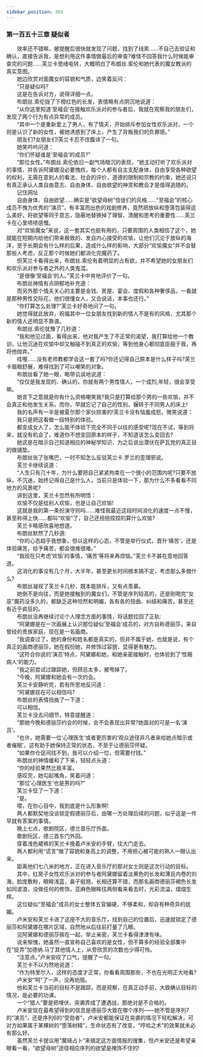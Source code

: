 ```yaml
---
sidebar_position: 385
---
```

### 第一百五十三章 疑似者  


　　效率还不错嘛，被提醒后很快就发现了问题，找到了线索……不自己去验证和确认，直接告诉我，是想利用这件事情做最后的审查?难怪不回答我什么时候能审查完的问题……芙兰卡思绪电转，大概明白了布朗丝.索伦和她代表的魔女教派的真实意图。  
　　她边欣赏对面魔女的容貌和气质，边笑着反问：  
　　“只是疑似吗?  
　　这是在告诉对方，说得详细一点。  
　　布朗丝.索伦拢了下橙红色的长发，表情略有点阴沉地说道：  
　　“从你这里知道‘至福会’在接触欢乐派对的参与者后，我就在观察我的朋友们，发现了两个行为有点异常的成员。  
　　“其中一个是重新爱上了男人，有了情夫，开始排斥参加女性欢乐派对，一个则是认识了新的女性，被她诱惑到了床上，产生了背叛我们的负罪感。”  
　　朋友们?女朋友们!芙兰卡忍不住腹诽了一句。  
　　她笑吟吟问道：  
　　“你们怀疑谁是‘至福会’的成员?”  
　　“那位女性。”布朗丝.索伦依旧一副气场暗沉的表现，“她主动打听了欢乐派对的事情，并告诉阿黛娜没必要愧疚，每个人都有自主支配身体，自由享受各种欲望的权利，无需在意别人的看法、社会的评价，道德的限制和宗教的约束，她还说只有真正承认人类自由意志、自由身体、自由欲望的神灵和教会才是值得追随的。  
　　记住网址  
　　自由身体、自由欲望……确实是“欲望母树”信徒们的风格……“至福会”的核心成员不愧为优秀的“演员”，有丰富而出色的戏剧修养，竟然把放纵和堕落包装得这么美好，将欲望等同于意志，隐蔽地替换掉了理智、清醒和思考的重要性……芙兰卡在心里啧啧感慨。  
　　对“欢愉魔女”来说，这一套其实也挺有用的，只要周围的人类相信了这个，她就能在短期内给他们带来极致的、发自内心接受的欢愉，让他们沉沦于放纵的海洋，至于长期会有什么样的后果，造成什么样的影响，大部分“欢愉魔女”并不会替那些人考虑，反正那个时候她们都消化完魔药了。  
　　但芙兰卡看得出来，布朗丝.索伦有着明显的占有欲，并不希望她的女朋友们和欢乐派对参与者之外的人类鬼混。  
　　“是很像‘至福会’的人。”芙兰卡中肯地评价了一句。  
　　布朗丝神情有点阴郁地补充道：  
　　而另外那个情夫关心的主要是金钱、房屋、宴会、度假和各种奢侈品，一看就是那种男性交际花，他们很懂女人，又会说话，本事也还行。”  
　　“你打算怎么处理?”芙兰卡好奇地问了一句。  
　　她觉得就此放弃，祝福其中一位女朋友找到新的情人不是有的风格，尤其那个新的情人还明显不靠谱。  
　　布朗丝.索伦犹豫了几秒道：  
　　“我和他见过面，看得出来，他对我产生了不正常的渴望，我打算给他一个教训，让他沉迷在欢愉中却又触碰不到真正的欢愉，等到他身心都彻底臣服于我，再将他抛弃。”  
　　哇喔……没有老师教都学会这一套了吗?你还记得自己原本是什么样子吗?芙兰卡眉眼舒展，难得找到了可以嘲笑的对象。  
　　布朗丝看了她一眼，略带讥讽地说道：  
　　“仅仅是我发现的、确认的，你就有两个男性情人，一个成烈,年轻，很会享受嘛。  
　　她言下之意就是你有什么资格嘲笑我?我只是打算给那个男的一些欢愉，并不会真正和他发生关系，而你，早就忘记了自己的性别，辗转于不同男人的床上!  
　　我的名声有一半是被夏尔那个家伙损害的!芙兰卡没有恼羞成怒，微笑说道：  
　　我只是把这看做一段特别的体验。  
　　都变成女人了，怎么能不体验下完全不同于以往的感受呢?现在不试，等到将来，就没有机会了，难道你不想变回原本的样子，不知道该怎么变回去?  
　　她这是在暗示自己知道相应的神秘学知识，为之后说出潜伏在萨瓦党的真正目的做铺垫。  
　　布朗丝张了张嘴巴，一时不知怎么反驳芙兰卡.罗兰的歪理邪说。  
　　芙兰卡继续说道：  
　　“人生只有几十年，为什么要把自己紧紧拘束在一个很小的范围内呢?只要不放纵，不沉迷，始终记得自己是什么人，当前只是体验一下，那为什么不多看看不同地方的风景呢?  
　　讲到这里，芙兰卡忽然有所明悟：  
　　欢愉不仅是给别人欢愉，也是让自己欢愉!  
　　这就是我的第一条扮演守则吗……难怪我最近这段时间消化的速度一点不慢，甚至称得上快……都叫“欢愉”了，自己还扭扭捏捏的算什么欢愉?  
　　芙兰卡略感欣喜地想道。  
　　布朗丝默然了几秒道:  
　　“你的心态超乎我想象，但以这样的心态，不管是举行仪式，晋升‘痛苦’，还是体验痛苦，给予痛苦，都会很难很难。”  
　　“我现在只考虑‘欢愉’的事情，‘痛苦’等将来再烦恼。”芙兰卡不甚在意地回答道。  
　　这消化的事没有几个月，大半年，甚至更长时间根本搞不定，考虑那么多做什么?  
　　布朗丝凝视了芙兰卡几秒，既本能排斥，又有点羡慕。  
　　她倒不是向往，而是她接触到的魔女们，不管是序列较高的，还是刚喝完“女巫”魔药没多久的，都缺乏这种坦然和明媚，各有各的扭曲、纠结和痛苦，甚至还有近乎疯狂的。  
　　布朗丝没再继续讨论个人理念方面的事情，将话题拉回了正轨:  
　　“阿黛娜是在一次画展上认识那位疑似‘至福会’成员的，对方自称德丽莎，来自曾经的贵族家庭，现在是一名画商。  
　　“我调查过了，她的身份和姓名都是真实的，但并不属于她，也就是说，有个真正的画商德丽莎，她在假扮她，并修饰过容貌，显得更有魅力。  
　　“这符合你说的‘演员’特点，阿黛娜和她，和她亲密接触时，也体验到了‘性瘾病人’的能力。  
　　“我之前尝试过跟踪她，但顾忌太多，被甩掉了。  
　　“今晚，阿黛娜和她会有一次约会。  
　　芙兰卡安静听完，若有所思地反问道：  
　　“阿黛娜现在可以相信吗?  
　　布朗丝的表情扭曲了一下道：  
　　可以相信。  
　　芙兰卡没去问细节，特意提醒道：  
　　“那她今晚和德丽莎约会的时候，会不会表现出异常?她面对的可是一名‘演员’。  
　　“也许，她需要一位‘心理医生’或者更厉害的‘观众途径非凡者来给她点暗示或者催眠’，这有助于她保持正常的状态，不至于让德丽莎怀疑。  
　　“如果你仓促间找不到，我可以介绍一位，但需要付钱。”  
　　布朗丝的神情缓和了下来，轻轻点头道：  
　　“你的经验果然比我丰富。  
　　感叹完，她勾起嘴角，笑着问道：  
　　“那位‘心理医生’也是男的吗?”  
　　芙兰卡怔了一下道：  
　　“是。  
　　喂，在你心目中，我到底是什么形象啊!  
　　两人都默契地没谈锁定假德丽莎后，由哪一方处理后续的问题，似乎这是一件早就有答案的事情。  
　　晚上七点，歌剧院区，德兰音乐厅外面。  
　　歌剧阮区，德三首东门外回。  
　　穿着浅色裙裤的芙兰卡挽着卢米安的手臂，往大门走去。  
　　两人都利用“谎言”做了容貌和身高上的调整，不用担心被可能的熟人一眼认出来。  
　　距离他们七八米的地方，正在进入音乐厅的那对女士则是这次行动的目标。  
　　其中，红房子女性欢乐派对的参与者阿黛娜留着淡黄色的长发和薄且内卷的刘海，脸庞敷粉，眼眸浅蓝，鼻子挺翘，长相还算不错，而那名画商德丽莎褐色长发如同波浪，没做任何的修饰，亚麻色眼眸往两侧看来看去时，光彩流溢，熠熠生辉。  
　　这位疑似“至福会”成员的女士整体五官偏硬，不够柔和，却自有种奇异的妩媚。  
　　卢米安和芙兰卡进了这座不大的音乐厅，找到自己的位置后，迅速就锁定了德丽莎和阿黛娜在哪片区域，自然地从后往前打量了几眼。  
　　见阿黛娜和德丽莎挨在一起，举止亲密，芙兰卡看得津津有味。  
　　说来惭愧，她虽然一直宣称自己喜欢的是女性，但不算多的经验全部集中在“捉弄”加德纳.马丁其他情人上，从旁欣赏的次数也少得可怜。  
　　“注意点。”卢米安叹了口气，提醒了一句。  
　　芙兰卡不以为然地说道：  
　　“作为特里尔人，这样的态度才正常，你看看周围那些，不也在光明正大地看?  
　　卢米安“呵”了一声，没再劝阻。  
　　他和芙兰卡当前的目标不是跟踪，而是观察，在真正动手前，大致确认目标的情况，是必要的功课。  
　　一个“猎人”要是把埋伏、突袭弄成了遭遇战，那绝对是不合格的。  
　　卢米安现在最希望得到的信息是德丽莎大致在哪个序列——她不管是序列7的“演员”，还是序列6的“受勋者”，卢米安都能保证在突袭的情况下轻松解决，可对方如果属于某棵树的“堕落树精”，生命状态有了改变，“哼哈之术”的效果就未必有那么好。  
　　虽然芙兰卡提议用“魔镜占卜”来搞定这方面情报的搜集，但卢米安还是希望亲眼看一看，“欲望母树”途径相应序列的欲望是掩饰不住的!  
